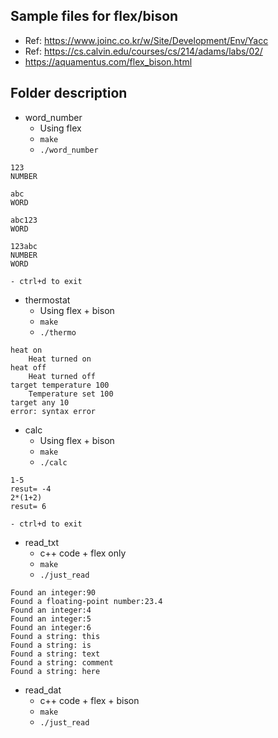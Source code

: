 ## Sample files for flex/bison
- Ref: https://www.joinc.co.kr/w/Site/Development/Env/Yacc
- Ref: https://cs.calvin.edu/courses/cs/214/adams/labs/02/
- https://aquamentus.com/flex_bison.html

## Folder description
- word_number
    - Using flex
    - `make`
    - `./word_number`
```
123
NUMBER

abc
WORD

abc123
WORD

123abc
NUMBER
WORD
```
    - ctrl+d to exit
- thermostat
    - Using flex + bison
    - `make`
    - `./thermo`
```
heat on
	Heat turned on
heat off
	Heat turned off
target temperature 100
	Temperature set 100
target any 10
error: syntax error
```
- calc
    - Using flex + bison
    - `make`
    - `./calc`
```
1-5
resut= -4
2*(1+2)
resut= 6
```
    - ctrl+d to exit

- read_txt
    - c++ code + flex only
    - `make`
    - `./just_read`
```
Found an integer:90
Found a floating-point number:23.4
Found an integer:4
Found an integer:5
Found an integer:6
Found a string: this
Found a string: is
Found a string: text
Found a string: comment
Found a string: here
```
- read_dat
    - c++ code + flex + bison
    - `make`
    - `./just_read`

